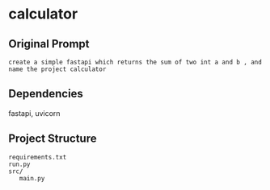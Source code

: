 # calculator

## Original Prompt
```
create a simple fastapi which returns the sum of two int a and b , and name the project calculator
```

## Dependencies
fastapi, uvicorn

## Project Structure
```
requirements.txt
run.py
src/
   main.py
```
